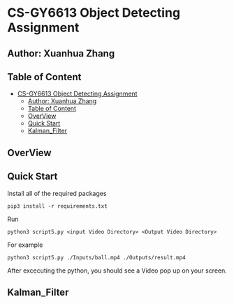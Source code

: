 # CS-GY6613 Object Detecting Assignment

## Author: Xuanhua Zhang
## Table of Content
- [CS-GY6613 Object Detecting Assignment](#cs-gy6613-object-detecting-assignment)
  - [Author: Xuanhua Zhang](#author-xuanhua-zhang)
  - [Table of Content](#table-of-content)
  - [OverView](#overview)
  - [Quick Start](#quick-start)
  - [Kalman_Filter](#kalman_filter)

## OverView

## Quick Start

Install all of the required packages
```console
pip3 install -r requirements.txt
```

Run 
```console
python3 script5.py <input Video Directory> <Output Video Directory>
```
For example
```console
python3 script5.py ./Inputs/ball.mp4 ./Outputs/result.mp4
```
After excecuting the python, you should see a Video pop up on your screen.

## Kalman_Filter

  
